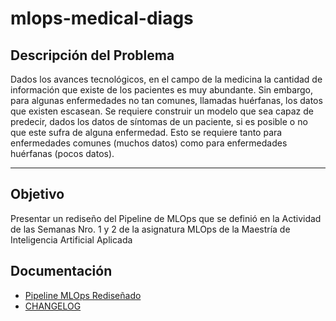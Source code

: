 # mlops-medical-diags

## Descripción del Problema

Dados los avances tecnológicos, en el campo de la medicina la cantidad de información que existe de los pacientes es muy abundante. Sin embargo, para algunas enfermedades no tan comunes, llamadas huérfanas, los datos que existen escasean. Se requiere construir un modelo que sea capaz de predecir, dados los datos de síntomas de un paciente, si es posible o no que este sufra de alguna enfermedad. Esto se requiere tanto para enfermedades comunes (muchos datos) como para enfermedades huérfanas (pocos datos).

---

## Objetivo

Presentar un rediseño del Pipeline de MLOps que se definió en la Actividad de las Semanas Nro. 1 y 2 de la asignatura MLOps de la Maestría de Inteligencia Artificial Aplicada


## Documentación

- [Pipeline MLOps Rediseñado](docs/pipeline_mlops.md)
- [CHANGELOG](docs/CHANGELOG.md)


